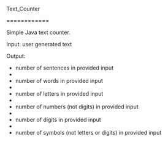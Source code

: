 Text_Counter

============

Simple Java text counter.

Input: user generated text

Output:

- number of sentences in provided input
- 
- number of words in provided input
- 
- number of letters in provided input
- 
- number of numbers (not digits) in provided input
- 
- number of digits in provided input
- 
- number of symbols (not letters or digits) in provided input
